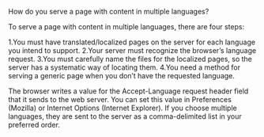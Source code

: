 How do you serve a page with content in multiple languages?

To serve a page with content in multiple languages, there are four steps:

1.You must have translated/localized pages on the server for each language you intend to support.
2.Your server must recognize the browser’s language request.
3.You must carefully name the files for the localized pages, so the server has a systematic way of locating them.
4.You need a method for serving a generic page when you don’t have the requested language.

The browser writes a value for the Accept-Language request header field that it sends to the web server. You can set this value in Preferences (Mozilla) or Internet Options (Internet Explorer). If you choose multiple languages, they are sent to the server as a comma-delimited list in your preferred order.